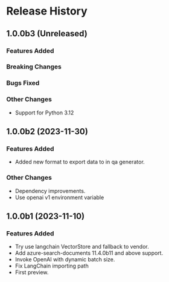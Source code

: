 # Release History

## 1.0.0b3 (Unreleased)

### Features Added

### Breaking Changes

### Bugs Fixed

### Other Changes

- Support for Python 3.12

## 1.0.0b2 (2023-11-30)

### Features Added

- Added new format to export data to in qa generator.

### Other Changes

- Dependency improvements.
- Use openai v1 environment variable

## 1.0.0b1 (2023-11-10)

### Features Added

- Try use langchain VectorStore and fallback to vendor.
- Add azure-search-documents 11.4.0b11 and above support.
- Invoke OpenAI with dynamic batch size.
- Fix LangChain importing path
- First preview.
